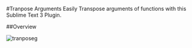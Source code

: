 #Tranpose Arguments
Easily Transpose arguments of functions with this Sublime Text 3 Plugin.


##Overview


![tranposeg](https://user-images.githubusercontent.com/16642720/30751380-31d23566-9f87-11e7-9346-b99d18deb05e.gif)